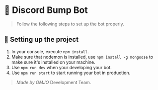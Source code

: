 # 🚀 Discord Bump Bot

> Follow the following steps to set up the bot properly.

## 🚧 Setting up the project

1. In your console, execute `npm install`.
2. Make sure that nodemon is installed, use `npm install -g mongoose` to make sure it's installed on your machine.
3. Use `npm run dev` when your developing your bot.
4. Use `npm run start` to start running your bot in production.

> _Made by OMJO_ Development Team.
